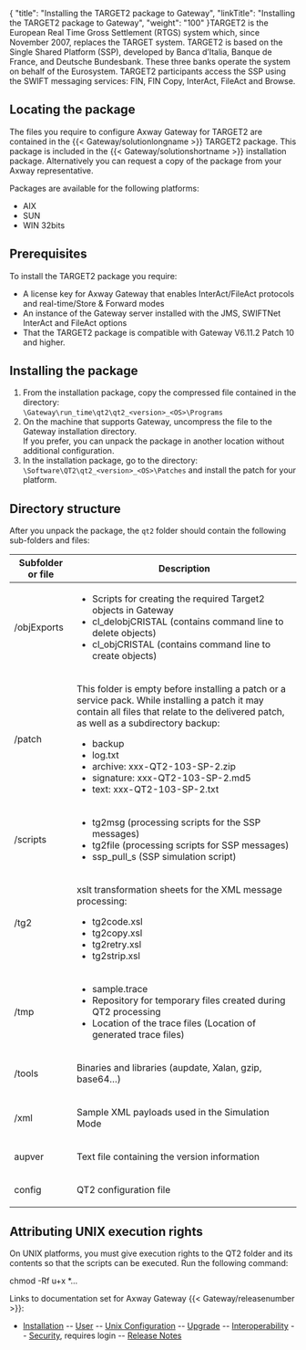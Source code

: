 {
    "title": "Installing the TARGET2 package to Gateway",
    "linkTitle": "Installing the TARGET2 package to Gateway",
    "weight": "100"
}TARGET2 is the European Real Time Gross Settlement (RTGS) system which, since November 2007, replaces the TARGET system. TARGET2 is based on the Single Shared Platform (SSP), developed by Banca d’Italia, Banque de France, and Deutsche Bundesbank. These three banks operate the system on behalf of the Eurosystem. TARGET2 participants access the SSP using the SWIFT messaging services: FIN, FIN Copy, InterAct, FileAct and Browse.

## Locating the package

The files you require to configure Axway Gateway for TARGET2 are contained in the {{< Gateway/solutionlongname  >}} TARGET2 package. This package is included in the {{< Gateway/solutionshortname  >}} installation package. Alternatively you can request a copy of the package from your Axway representative.

Packages are available for the following platforms:

-   AIX
-   SUN
-   WIN 32bits

## Prerequisites

To install the TARGET2 package you require:

-   A license key for Axway Gateway that enables InterAct/FileAct protocols and real-time/Store & Forward modes
-   An instance of the Gateway server installed with the JMS, SWIFTNet InterAct and FileAct options
-   That the TARGET2 package is compatible with Gateway V6.11.2 Patch 10 and higher.

## Installing the package

1.  From the installation package, copy the compressed file contained in the directory:  
    `\Gateway\run_time\qt2\qt2_<version>_<OS>\Programs`
2.  On the machine that supports Gateway, uncompress the file to the Gateway installation directory.  
    If you prefer, you can unpack the package in another location without additional configuration.
3.  In the installation package, go to the directory:  
    `\Software\QT2\qt2_<version>_<OS>\Patches` and install the patch for your platform.

## Directory structure

After you unpack the package, the `qt2` folder should contain the following sub-folders and files:

<table>
   <thead>
      <tr>
<th class="HeadE-Column1-Header1">Subfolder or file         </th>
<th class="HeadD-Column1-Header1">Description         </th>
      </tr>
   </thead>
   <tbody>
      <tr>
         <td><p>/objExports</p>         </td>
         <td><ul>
<li>Scripts for creating the required Target2 objects in Gateway</li>
<li>cl_delobjCRISTAL (contains command line to delete objects)</li>
<li>cl_objCRISTAL (contains command line to create objects)</li>
</ul>         </td>
      </tr>
      <tr>
         <td><p>/patch</p>         </td>
         <td><p>This folder is empty before installing a patch or a service pack. While installing a patch it may contain all files that relate to the delivered patch, as well as a subdirectory backup:</p>
<ul>
<li>backup</li>
<li>log.txt</li>
<li>archive: xxx-QT2-103-SP-2.zip</li>
<li>signature: xxx-QT2-103-SP-2.md5</li>
<li>text: xxx-QT2-103-SP-2.txt</li>
</ul>         </td>
      </tr>
      <tr>
         <td><p>/scripts</p>         </td>
         <td><ul>
<li>tg2msg (processing scripts for the SSP messages)</li>
<li>tg2file (processing scripts for SSP messages)</li>
<li>ssp_pull_s (SSP simulation script)</li>
</ul>         </td>
      </tr>
      <tr>
         <td><p>/tg2</p>         </td>
         <td><p>xslt transformation sheets for the XML message processing:</p>
<ul>
<li>tg2code.xsl</li>
<li>tg2copy.xsl</li>
<li>tg2retry.xsl</li>
<li>tg2strip.xsl</li>
</ul>         </td>
      </tr>
      <tr>
         <td><p>/tmp</p>         </td>
         <td><ul>
<li>sample.trace</li>
<li>Repository for temporary files created during QT2 processing</li>
<li>Location of the trace files (Location of generated trace files)</li>
</ul>         </td>
      </tr>
      <tr>
         <td><p>/tools</p>         </td>
         <td><p>Binaries and libraries (aupdate, Xalan, gzip, base64…)</p>         </td>
      </tr>
      <tr>
         <td><p>/xml</p>         </td>
         <td><p>Sample XML payloads used in the Simulation Mode</p>         </td>
      </tr>
      <tr>
         <td><p>aupver</p>         </td>
         <td><p>Text file containing the version information</p>         </td>
      </tr>
      <tr>
         <td><p>config</p>         </td>
         <td><p>QT2 configuration file</p>         </td>
      </tr>
   </tbody>
</table>

## Attributing UNIX execution rights

On UNIX platforms, you must give execution rights to the QT2 folder and its contents so that the scripts can be executed. Run the following command:

chmod -Rf u+x \*…

Links to documentation set for Axway Gateway {{< Gateway/releasenumber  >}}:

-   [Installation](/bundle/Gateway_6173_InstallationGuide_allOS_en_HTML5/page/Content/start_page.htm) -- [User](/bundle/Gateway_6173_UsersGuide_allOS_en_HTML5/page/Content/start_page.htm) -- [Unix Configuration](/bundle/Gateway_6173_ConfigurationGuide_UNIX_en_HTML5/page/Content/start_page.htm) -- [Upgrade](/bundle/Gateway_6173_UpgradeGuide_allOS_en_HTML5/page/Content/start_page.htm) -- [Interoperability](/bundle/Gateway_6173_InteroperabilityGuide_allOS_en_HTML5/page/Content/start_page.htm) -- [Security](/bundle/Gateway_6173_SecurityGuide_allOS_en_HTML5/page/Content/start_page.htm), requires login -- [Release Notes](/bundle/Gateway_6173_ReleaseNotes_allOS_en_HTML5/page/Content/Gateway_ReleaseNotes_allOS_en.htm)
